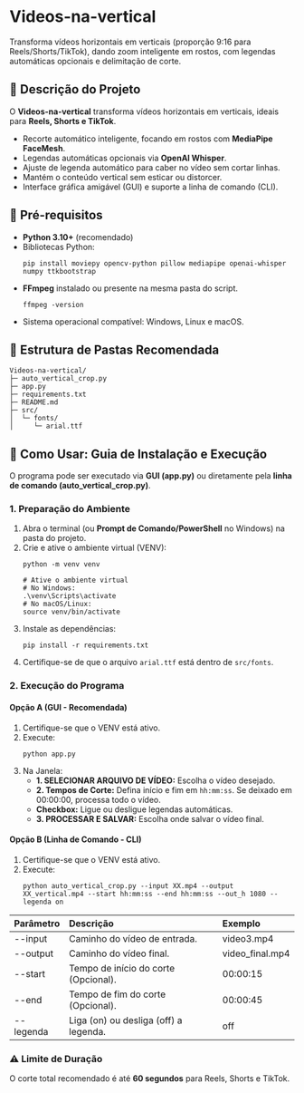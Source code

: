 # Videos-na-vertical

Transforma vídeos horizontais em verticais (proporção 9:16 para Reels/Shorts/TikTok), dando zoom inteligente em rostos, com legendas automáticas opcionais e delimitação de corte.

## 📄 Descrição do Projeto

O **Videos-na-vertical** transforma vídeos horizontais em verticais, ideais para **Reels, Shorts e TikTok**.

  * Recorte automático inteligente, focando em rostos com **MediaPipe FaceMesh**.
  * Legendas automáticas opcionais via **OpenAI Whisper**.
  * Ajuste de legenda automático para caber no vídeo sem cortar linhas.
  * Mantém o conteúdo vertical sem esticar ou distorcer.
  * Interface gráfica amigável (GUI) e suporte a linha de comando (CLI).

## 🔧 Pré-requisitos

  * **Python 3.10+** (recomendado)
  * Bibliotecas Python:
    ```
    pip install moviepy opencv-python pillow mediapipe openai-whisper numpy ttkbootstrap
    ```
  * **FFmpeg** instalado ou presente na mesma pasta do script.
    ```
    ffmpeg -version
    ```
  * Sistema operacional compatível: Windows, Linux e macOS.

## 📂 Estrutura de Pastas Recomendada

```
Videos-na-vertical/
├─ auto_vertical_crop.py
├─ app.py
├─ requirements.txt
├─ README.md
├─ src/
│  └─ fonts/
│     └─ arial.ttf
```

## 🚀 Como Usar: Guia de Instalação e Execução

O programa pode ser executado via **GUI (app.py)** ou diretamente pela **linha de comando (auto\_vertical\_crop.py)**.

### 1\. Preparação do Ambiente

1.  Abra o terminal (ou **Prompt de Comando/PowerShell** no Windows) na pasta do projeto.
2.  Crie e ative o ambiente virtual (VENV):
    ```
    python -m venv venv

    # Ative o ambiente virtual
    # No Windows:
    .\venv\Scripts\activate
    # No macOS/Linux:
    source venv/bin/activate
    ```
3.  Instale as dependências:
    ```
    pip install -r requirements.txt
    ```
4.  Certifique-se de que o arquivo `arial.ttf` está dentro de `src/fonts`.

### 2\. Execução do Programa

#### Opção A (GUI - Recomendada)

1.  Certifique-se que o VENV está ativo.
2.  Execute:
    ```
    python app.py
    ```
3.  Na Janela:
      * **1. SELECIONAR ARQUIVO DE VÍDEO:** Escolha o vídeo desejado.
      * **2. Tempos de Corte:** Defina início e fim em `hh:mm:ss`. Se deixado em 00:00:00, processa todo o vídeo.
      * **Checkbox:** Ligue ou desligue legendas automáticas.
      * **3. PROCESSAR E SALVAR:** Escolha onde salvar o vídeo final.

#### Opção B (Linha de Comando - CLI)

1.  Certifique-se que o VENV está ativo.
2.  Execute:
    ```
    python auto_vertical_crop.py --input XX.mp4 --output XX_vertical.mp4 --start hh:mm:ss --end hh:mm:ss --out_h 1080 --legenda on
    ```

| Parâmetro | Descrição | Exemplo |
| :--- | :--- | :--- |
| --input | Caminho do vídeo de entrada. | video3.mp4 |
| --output | Caminho do vídeo final. | video\_final.mp4 |
| --start | Tempo de início do corte (Opcional). | 00:00:15 |
| --end | Tempo de fim do corte (Opcional). | 00:00:45 |
| --legenda | Liga (on) ou desliga (off) a legenda. | off |

### ⚠️ Limite de Duração

O corte total recomendado é até **60 segundos** para Reels, Shorts e TikTok.
